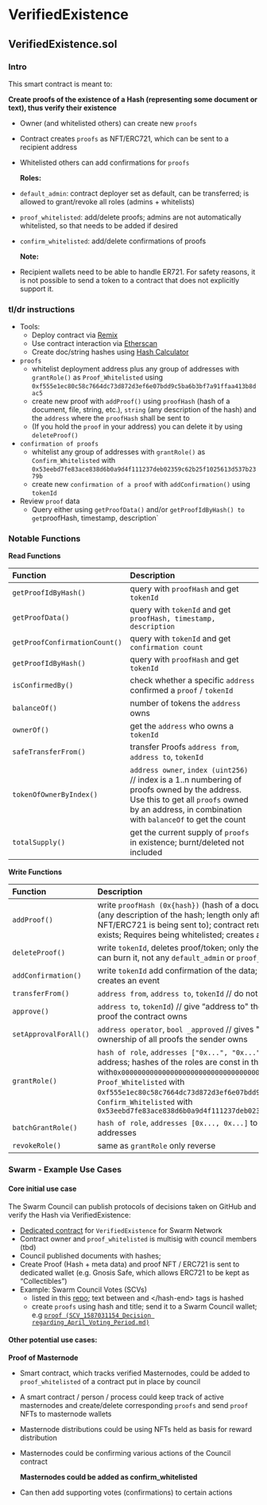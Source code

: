 # VerifiedExistence



## VerifiedExistence.sol

### Intro

This smart contract is meant to:

**Create proofs of the existence of a Hash \(representing some document or text\), thus verify their existence**

* Owner \(and whitelisted others\) can create new `proofs`
* Contract creates `proofs` as NFT/ERC721, which can be sent to a recipient address
* Whitelisted others can add confirmations for `proofs`

  **Roles:**

* `default_admin`: contract deployer set as default, can be transferred; is allowed to grant/revoke all roles \(admins + whitelists\)
* `proof_whitelisted`: add/delete proofs; admins are not automatically whitelisted, so that needs to be added if desired
* `confirm_whitelisted`: add/delete confirmations of proofs

  **Note:**

* Recipient wallets need to be able to handle ER721. For safety reasons, it is not possible to send a token to a contract that does not explicitly support it.

### tl/dr instructions

* Tools:
  * Deploy contract via [Remix](https://remix.ethereum.org/)
  * Use contract interaction via [Etherscan](https://etherscan.io)
  * Create doc/string hashes using [Hash Calculator](https://www.pelock.com/products/hash-calculator)
* `proofs`
  * whitelist deployment address plus any group of addresses with `grantRole()` as `Proof_Whitelisted` using `0xf555e1ec80c58c7664dc73d872d3ef6e07bdd9c5ba6b3bf7a91ffaa413b8dac5`
  * create new proof with `addProof()` using `proofHash` \(hash of a document, file, string, etc.\), `string` \(any description of the hash\) and the `address` where the `proofHash` shall be sent to
  * \(If you hold the `proof` in your address\) you can delete it by using `deleteProof()` 
* `confirmation of proofs`
  * whitelist any group of addresses with `grantRole()` as `Confirm_Whitelisted` with `0x53eebd7fe83ace838d6b0a9d4f111237deb02359c62b25f1025613d537b2379b`
  * create new `confirmation of a proof` with `addConfirmation()` using `tokenId`
* Review `proof` data
  * Query either using `getProofData()` and/or `getProofIdByHash() to get`proofHash, timestamp, description\`

### Notable Functions

**Read Functions**

| Function | Description |
| :--- | :--- |
| `getProofIdByHash()` | query with `proofHash` and get `tokenId` |
| `getProofData()` | query with `tokenId` and get `proofHash, timestamp, description` |
| `getProofConfirmationCount()` | query with `tokenId` and get `confirmation count` |
| `getProofIdByHash()` | query with `proofHash` and get `tokenId` |
| `isConfirmedBy()` | check whether a specific `address` confirmed a `proof` / `tokenId` |
| `balanceOf()` | number of tokens the `address` owns |
| `ownerOf()` | get the `address` who owns a `tokenId` |
| `safeTransferFrom()` | transfer Proofs `address from`, `address to`, `tokenId` |
| `tokenOfOwnerByIndex()` | `address owner`, `index (uint256)` // index is a 1..n numbering of proofs owned by the address. Use this to get all `proofs` owned by an address, in combination with `balanceOf` to get the count |
| `totalSupply()` | get the current supply of `proofs` in existence; burnt/deleted not included |

**Write Functions**

| Function | Description |
| :--- | :--- |
| `addProof()` | write `proofHash (0x{hash})` \(hash of a document, file, string, etc.\), `string` \(any description of the hash; length only affects gas\), `address` \(where the NFT/ERC721 is being sent to\); contract returns `tokenId`; Fails if hash already exists; Requires being whitelisted; creates an ERC721 and a custom event |
| `deleteProof()` | write `tokenId`, deletes proof/token; only the address holding a proof token can burn it, not any `default_admin` or `proof_whitelisted` |
| `addConfirmation()` | write `tokenId` add confirmation of the data; requires being whitelisted; creates an event |
| `transferFrom()` | `address from`, `address to`, `tokenId` // do not use, unsafe |
| `approve()` | `address to`, `tokenId`\) // give “address to" the right to transfer ownership of a proof the contract owns |
| `setApprovalForAll()` | `address operator`, `bool _approved` // gives "address to" the right to transfer ownership of all proofs the sender owns |
| `grantRole()` | `hash of role`, `addresses ["0x...", "0x..."]` to grant certain role to certain address; hashes of the roles are const in the contract: `Default_Admin_Role` with`0x0000000000000000000000000000000000000000000000000000000000000000`, `Proof_Whitelisted` with `0xf555e1ec80c58c7664dc73d872d3ef6e07bdd9c5ba6b3bf7a91ffaa413b8dac5`, `Confirm_Whitelisted` with `0x53eebd7fe83ace838d6b0a9d4f111237deb02359c62b25f1025613d537b2379b` |
| `batchGrantRole()` | `hash of role`, `addresses [0x..., 0x...]` to grant certain role to multiple addresses |
| `revokeRole()` | same as `grantRole` only reverse |

### Swarm - Example Use Cases

#### Core initial use case

The Swarm Council can publish protocols of decisions taken on GitHub and verify the Hash via VerifiedExistence:

* [Dedicated contract](https://etherscan.io/address/0xdc95ed11e88d44f4e6ece3c959034646e7917b15#code) for `VerifiedExistence` for Swarm Network
* Contract owner and `proof_whitelisted` is multisig with council members \(tbd\)
* Council published documents with hashes;
* Create Proof \(Hash + meta data\) and proof NFT / ERC721 is sent to dedicated wallet \(e.g. Gnosis Safe, which allows ERC721 to be kept as “Collectibles”\)
* Example: Swarm Council Votes \(SCVs\)
  * listed in this [repo](https://github.com/swarmfund/swarm-network-governance/tree/master/SCVs); text between  and  &lt;/hash-end&gt; tags is hashed
  * create `proofs` using hash and title; send it to a Swarm Council wallet; e.g [`proof (SCV_1587031154_Decision regarding_April_Voting_Period.md)`](https://etherscan.io/tx/0xf9363a3dc08a1927cdbe5e90c83c96bfd80012296bdad6821193a15a4f08460e) 

#### Other potential use cases:

**Proof of Masternode**

* Smart contract, which tracks verified Masternodes, could be added to `proof_whitelisted` of a contract put in place by council
* A smart contract / person / process could keep track of active masternodes and create/delete corresponding `proofs` and send `proof` NFTs to masternode wallets
* Masternode distributions could be using NFTs held as basis for reward distribution
* Masternodes could be confirming various actions of the Council contract

  **Masternodes could be added as confirm\_whitelisted**

* Can then add supporting votes \(confirmations\) to certain actions

